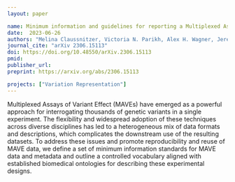 ```yaml
---
layout: paper

name: Minimum information and guidelines for reporting a Multiplexed Assay of Variant Effect
date:  2023-06-26
authors: "Melina Claussnitzer, Victoria N. Parikh, Alex H. Wagner, Jeremy A. Arbesfeld, Carol J. Bult, Helen V. Firth, Lara A. Muffley, Alex N. Nguyen Ba, Kevin Riehle, Frederick P. Roth, Daniel Tabet, Benedetta Bolognesi, Andrew M. Glazer, Alan F. Rubin"
journal_cite: "arXiv 2306.15113"
doi: https://doi.org/10.48550/arXiv.2306.15113
pmid:
publisher_url:
preprint: https://arxiv.org/abs/2306.15113

projects: ["Variation Representation"]
---
```

Multiplexed Assays of Variant Effect (MAVEs) have emerged as a powerful approach for interrogating thousands of genetic variants in a single experiment. The flexibility and widespread adoption of these techniques across diverse disciplines has led to a heterogeneous mix of data formats and descriptions, which complicates the downstream use of the resulting datasets. To address these issues and promote reproducibility and reuse of MAVE data, we define a set of minimum information standards for MAVE data and metadata and outline a controlled vocabulary aligned with established biomedical ontologies for describing these experimental designs.
